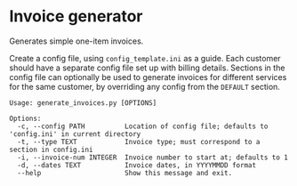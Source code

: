 # Invoice generator

Generates simple one-item invoices.

Create a config file, using  `config_template.ini` as a guide. Each customer should have a 
separate config file set up with billing details. Sections in the config file can
optionally be used to generate invoices for different services for the same customer, by
overriding any config from the `DEFAULT` section.

```
Usage: generate_invoices.py [OPTIONS]

Options:
  -c, --config PATH          Location of config file; defaults to 'config.ini' in current directory
  -t, --type TEXT            Invoice type; must correspond to a section in config.ini
  -i, --invoice-num INTEGER  Invoice number to start at; defaults to 1
  -d, --dates TEXT           Invoice dates, in YYYYMMDD format
  --help                     Show this message and exit.
```

